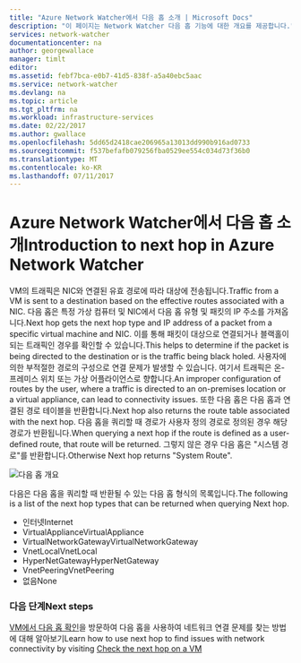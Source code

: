```yaml
---
title: "Azure Network Watcher에서 다음 홉 소개 | Microsoft Docs"
description: "이 페이지는 Network Watcher 다음 홉 기능에 대한 개요를 제공합니다."
services: network-watcher
documentationcenter: na
author: georgewallace
manager: timlt
editor: 
ms.assetid: febf7bca-e0b7-41d5-838f-a5a40ebc5aac
ms.service: network-watcher
ms.devlang: na
ms.topic: article
ms.tgt_pltfrm: na
ms.workload: infrastructure-services
ms.date: 02/22/2017
ms.author: gwallace
ms.openlocfilehash: 5dd65d2418cae206965a13013dd990b916ad0733
ms.sourcegitcommit: f537befafb079256fba0529ee554c034d73f36b0
ms.translationtype: MT
ms.contentlocale: ko-KR
ms.lasthandoff: 07/11/2017
---
```

# <a name="introduction-to-next-hop-in-azure-network-watcher"></a><span data-ttu-id="341ba-103">Azure Network Watcher에서 다음 홉 소개</span><span class="sxs-lookup"><span data-stu-id="341ba-103">Introduction to next hop in Azure Network Watcher</span></span>

<span data-ttu-id="341ba-104">VM의 트래픽은 NIC와 연결된 유효 경로에 따라 대상에 전송됩니다.</span><span class="sxs-lookup"><span data-stu-id="341ba-104">Traffic from a VM is sent to a destination based on the effective routes associated with a NIC.</span></span> <span data-ttu-id="341ba-105">다음 홉은 특정 가상 컴퓨터 및 NIC에서 다음 홉 유형 및 패킷의 IP 주소를 가져옵니다.</span><span class="sxs-lookup"><span data-stu-id="341ba-105">Next hop gets the next hop type and IP address of a packet from a specific virtual machine and NIC.</span></span> <span data-ttu-id="341ba-106">이를 통해 패킷이 대상으로 연결되거나 블랙홀이 되는 트래픽인 경우를 확인할 수 있습니다.</span><span class="sxs-lookup"><span data-stu-id="341ba-106">This helps to determine if the packet is being directed to the destination or is the traffic being black holed.</span></span> <span data-ttu-id="341ba-107">사용자에 의한 부적절한 경로의 구성으로 연결 문제가 발생할 수 있습니다. 여기서 트래픽은 온-프레미스 위치 또는 가상 어플라이언스로 향합니다.</span><span class="sxs-lookup"><span data-stu-id="341ba-107">An improper configuration of routes by the user, where a traffic is directed to an on-premises location or a virtual appliance, can lead to connectivity issues.</span></span> <span data-ttu-id="341ba-108">또한 다음 홉은 다음 홉과 연결된 경로 테이블을 반환합니다.</span><span class="sxs-lookup"><span data-stu-id="341ba-108">Next hop also returns the route table associated with the next hop.</span></span> <span data-ttu-id="341ba-109">다음 홉을 쿼리할 때 경로가 사용자 정의 경로로 정의된 경우 해당 경로가 반환됩니다.</span><span class="sxs-lookup"><span data-stu-id="341ba-109">When querying a next hop if the route is defined as a user-defined route, that route will be returned.</span></span> <span data-ttu-id="341ba-110">그렇지 않은 경우 다음 홉은 "시스템 경로"를 반환합니다.</span><span class="sxs-lookup"><span data-stu-id="341ba-110">Otherwise Next hop returns "System Route".</span></span>

![다음 홉 개요][1]

<span data-ttu-id="341ba-112">다음은 다음 홉을 쿼리할 때 반환될 수 있는 다음 홉 형식의 목록입니다.</span><span class="sxs-lookup"><span data-stu-id="341ba-112">The following is a list of the next hop types that can be returned when querying Next hop.</span></span>

* <span data-ttu-id="341ba-113">인터넷</span><span class="sxs-lookup"><span data-stu-id="341ba-113">Internet</span></span>
* <span data-ttu-id="341ba-114">VirtualAppliance</span><span class="sxs-lookup"><span data-stu-id="341ba-114">VirtualAppliance</span></span>
* <span data-ttu-id="341ba-115">VirtualNetworkGateway</span><span class="sxs-lookup"><span data-stu-id="341ba-115">VirtualNetworkGateway</span></span>
* <span data-ttu-id="341ba-116">VnetLocal</span><span class="sxs-lookup"><span data-stu-id="341ba-116">VnetLocal</span></span>
* <span data-ttu-id="341ba-117">HyperNetGateway</span><span class="sxs-lookup"><span data-stu-id="341ba-117">HyperNetGateway</span></span>
* <span data-ttu-id="341ba-118">VnetPeering</span><span class="sxs-lookup"><span data-stu-id="341ba-118">VnetPeering</span></span>
* <span data-ttu-id="341ba-119">없음</span><span class="sxs-lookup"><span data-stu-id="341ba-119">None</span></span>

### <a name="next-steps"></a><span data-ttu-id="341ba-120">다음 단계</span><span class="sxs-lookup"><span data-stu-id="341ba-120">Next steps</span></span>

<span data-ttu-id="341ba-121">[VM에서 다음 홉 확인](network-watcher-check-next-hop-portal.md)을 방문하여 다음 홉을 사용하여 네트워크 연결 문제를 찾는 방법에 대해 알아보기</span><span class="sxs-lookup"><span data-stu-id="341ba-121">Learn how to use next hop to find issues with network connectivity by visiting [Check the next hop on a VM](network-watcher-check-next-hop-portal.md)</span></span>

<!--Image references-->
[1]: ./media/network-watcher-next-hop-overview/figure1.png













